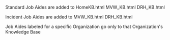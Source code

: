 Standard Job Aides are added to 
  HomeKB.html
  MVW_KB.html
  DRH_KB.html

Incident Job Aides are added to 
  MVW_KB.html
  DRH_KB.html

Job Aides labeled for a specific Organization go only to that Organization's Knowledge Base
